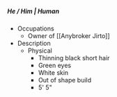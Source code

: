 ##### He / Him | Human 
 
- Occupations 
	- Owner of [[Anybroker Jirto]]
- Description
	- Physical 
		- Thinning black short hair
		- Green eyes
		- White skin
		- Out of shape build
		- 5' 5"
